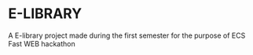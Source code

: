 # E-LIBRARY
A E-library project made during the first semester for the purpose of ECS Fast WEB hackathon
